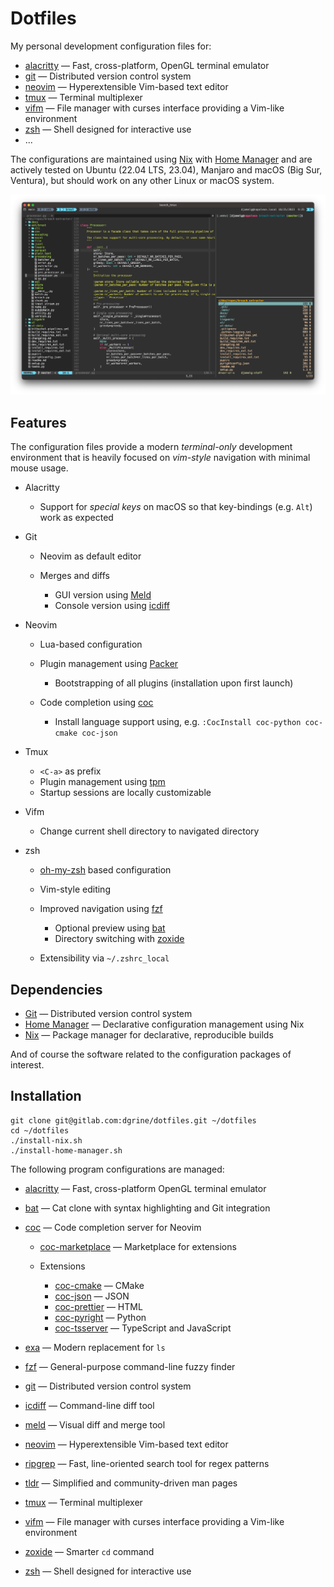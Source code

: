 # Dotfiles

My personal development configuration files for:

* [alacritty](https://github.com/alacritty/alacritty) — Fast, cross-platform, OpenGL terminal emulator
* [git](https://git-scm.com) — Distributed version control system 
* [neovim](https://neovim.io) — Hyperextensible Vim-based text editor
* [tmux](https://github.com/tmux/tmux/wiki) — Terminal multiplexer
* [vifm](https://vifm.info) — File manager with curses interface providing a Vim-like environment 
* [zsh](https://zsh.sourceforge.io) — Shell designed for interactive use
* ...

The configurations are maintained using [Nix](https://nixos.org/) with [Home Manager](https://github.com/nix-community/home-manager) and are actively tested on Ubuntu (22.04 LTS, 23.04), 
Manjaro and macOS (Big Sur, Ventura), but should work on any other Linux or macOS system.

![Example of Neovim, Vifm and zsh running inside a Tmux session within Alacritty](screenshot.png)

## Features

The configuration files provide a modern _terminal-only_ development environment
that is heavily focused on _vim-style_ navigation with minimal mouse usage.

* Alacritty

    * Support for _special keys_ on macOS so that key-bindings (e.g. `Alt`) work as expected

* Git

    * Neovim as default editor
    * Merges and diffs

        * GUI version using [Meld](https://meldmerge.org)
        * Console version using [icdiff](https://github.com/jeffkaufman/icdiff)

* Neovim

    * Lua-based configuration
    * Plugin management using [Packer](https://github.com/wbthomason/packer.nvim)

        * Bootstrapping of all plugins (installation upon first launch)

    * Code completion using [coc](https://github.com/neoclide/coc.nvim)
        
        * Install language support using, e.g. `:CocInstall coc-python coc-cmake coc-json`

* Tmux

    * `<C-a>` as prefix
    * Plugin management using [tpm](https://github.com/tmux-plugins/tpm)
    * Startup sessions are locally customizable 

* Vifm

    * Change current shell directory to navigated directory

* zsh

    * [oh-my-zsh](https://ohmyz.sh) based configuration
    * Vim-style editing
    * Improved navigation using [fzf](https://github.com/junegunn/fzf)

        * Optional preview using [bat](https://github.com/sharkdp/bat)
        * Directory switching with [zoxide](https://github.com/ajeetdsouza/zoxide)

    * Extensibility via `~/.zshrc_local`


## Dependencies

* [Git](https://git-scm.com) — Distributed version control system 
* [Home Manager](https://github.com/nix-community/home-manager) — Declarative configuration management using Nix
* [Nix](https://nixos.org/) — Package manager for declarative, reproducible builds

And of course the software related to the configuration packages of interest.

## Installation

```
git clone git@gitlab.com:dgrine/dotfiles.git ~/dotfiles
cd ~/dotfiles
./install-nix.sh
./install-home-manager.sh
```

The following program configurations are managed:

* [alacritty](https://github.com/alacritty/alacritty) — Fast, cross-platform OpenGL terminal emulator
* [bat](https://github.com/sharkdp/bat) — Cat clone with syntax highlighting and Git integration
* [coc](https://github.com/neoclide/coc.nvim) — Code completion server for Neovim

    * [coc-marketplace](https://github.com/fannheyward/coc-marketplace) — Marketplace for extensions
    * Extensions

        * [coc-cmake](https://github.com/voldikss/coc-cmake) — CMake
        * [coc-json](https://github.com/neoclide/coc-json) — JSON
        * [coc-prettier](https://github.com/neoclide/coc-prettier) — HTML
        * [coc-pyright](https://github.com/fannheyward/coc-pyright) — Python
        * [coc-tsserver](https://github.com/neoclide/coc-tsserver) — TypeScript and JavaScript

* [exa](https://github.com/ogham/exa) — Modern replacement for `ls`
* [fzf](https://github.com/junegunn/fzf) — General-purpose command-line fuzzy finder
* [git](https://git-scm.com) — Distributed version control system 
* [icdiff](https://github.com/jeffkaufman/icdiff) — Command-line diff tool
* [meld](https://meldmerge.org) — Visual diff and merge tool
* [neovim](https://neovim.io) — Hyperextensible Vim-based text editor
* [ripgrep](https://github.com/BurntSushi/ripgrep) — Fast, line-oriented search tool for regex patterns
* [tldr](https://tldr.sh/) — Simplified and community-driven man pages
* [tmux](https://github.com/tmux/tmux/wiki) — Terminal multiplexer
* [vifm](https://vifm.info) — File manager with curses interface providing a Vim-like environment 
* [zoxide](https://github.com/ajeetdsouza/zoxide) — Smarter `cd` command
* [zsh](https://zsh.sourceforge.io) — Shell designed for interactive use

